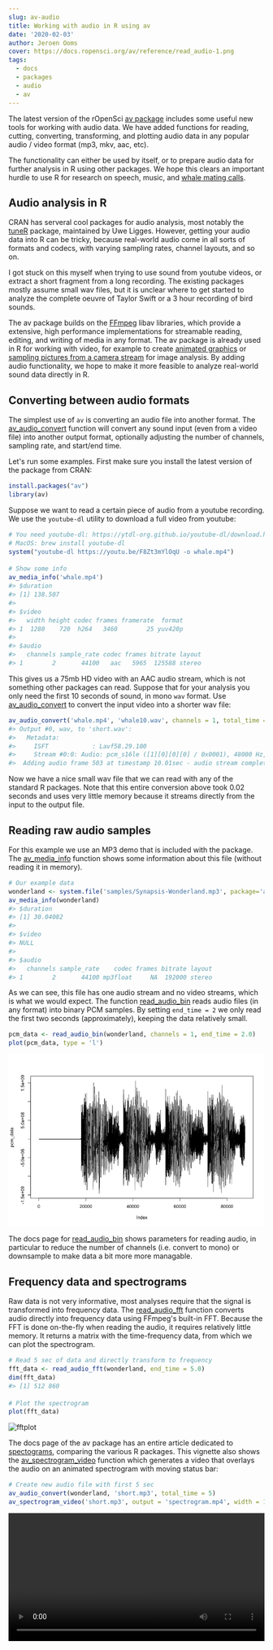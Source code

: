 ```yaml
---
slug: av-audio
title: Working with audio in R using av
date: '2020-02-03'
author: Jeroen Ooms
cover: https://docs.ropensci.org/av/reference/read_audio-1.png
tags:
  - docs
  - packages
  - audio
  - av
---
```



The latest version of the rOpenSci [av package](https://docs.ropensci.org/av) includes some useful new tools for working with audio data. We have added functions for reading, cutting, converting, transforming, and plotting audio data in any popular audio / video format (mp3, mkv, aac, etc).

The functionality can either be used by itself, or to prepare audio data for further analysis in R using other packages. We hope this clears an important hurdle to use R for research on speech, music, and [whale mating calls](https://youtu.be/F8Zt3mYlOqU).

## Audio analysis in R

CRAN has serveral cool packages for audio analysis, most notably the [tuneR](https://CRAN.R-project.org/package=tuneR) package, maintained by Uwe Ligges. However, getting your audio data into R can be tricky, because real-world audio come in all sorts of formats and codecs, with varying sampling rates, channel layouts, and so on.

I got stuck on this myself when trying to use sound from youtube videos, or extract a short fragment from a long recording. The existing packages mostly assume small wav files, but it is unclear where to get started to analyze the complete oeuvre of Taylor Swift or a 3 hour recording of bird sounds.

The av package builds on the [FFmpeg](http://ffmpeg.org/documentation.html) libav libraries, which provide a extensive, high performance implementations for streamable reading, editing, and writing of media in any format. The av package is already used in R for working with video, for example to create [animated graphics](https://ropensci.org/technotes/2018/10/06/av-release/) or [sampling pictures from a camera stream](https://ropensci.org/technotes/2019/09/27/ropensci-docs/) for image analysis. By adding audio functionality, we hope to make it more feasible to analyze real-world sound data directly in R.

## Converting between audio formats

The simplest use of `av` is converting an audio file into another format. The [av_audio_convert](https://docs.ropensci.org/av/reference/encoding.html) function will convert any sound input (even from a video file) into another output format, optionally adjusting the number of channels, sampling rate, and start/end time.

Let's run some examples. First make sure you install the latest version of the package from CRAN:

```r
install.packages("av")
library(av)
```

Suppose we want to read a certain piece of audio from a youtube recording. We use the `youtube-dl` utility to download a full video from youtube:

```r
# You need youtube-dl: https://ytdl-org.github.io/youtube-dl/download.html
# MacOS: brew install youtube-dl
system("youtube-dl https://youtu.be/F8Zt3mYlOqU -o whale.mp4")

# Show some info
av_media_info('whale.mp4')
#> $duration
#> [1] 138.507
#> 
#> $video
#>   width height codec frames framerate  format
#> 1  1280    720  h264   3460        25 yuv420p
#> 
#> $audio
#>   channels sample_rate codec frames bitrate layout
#> 1        2       44100   aac   5965  125588 stereo
```

This gives us a 75mb HD video with an AAC audio stream, which is not something other packages can read. Suppose that for your analysis you only need the first 10 seconds of sound, in mono `wav` format. Use [av_audio_convert](https://docs.ropensci.org/av/reference/encoding.html) to convert the input video into a shorter wav file:

```r
av_audio_convert('whale.mp4', 'whale10.wav', channels = 1, total_time = 10)
#> Output #0, wav, to 'short.wav':
#>   Metadata:
#>     ISFT            : Lavf58.29.100
#>     Stream #0:0: Audio: pcm_s16le ([1][0][0][0] / 0x0001), 48000 Hz, mono, s16, 768 kb/s
#>  Adding audio frame 503 at timestamp 10.01sec - audio stream completed!
```

Now we have a nice small wav file that we can read with any of the standard R packages. Note that this entire conversion above took 0.02 seconds and uses very little memory because it streams directly from the input to the output file.

## Reading raw audio samples

For this example we use an MP3 demo that is included with the package. The [av_media_info](https://docs.ropensci.org/av/reference/info.html) function shows some information about this file (without reading it in memory). 

```r
# Our example data
wonderland <- system.file('samples/Synapsis-Wonderland.mp3', package='av')
av_media_info(wonderland)
#> $duration
#> [1] 30.04082
#> 
#> $video
#> NULL
#> 
#> $audio
#>   channels sample_rate    codec frames bitrate layout
#> 1        2       44100 mp3float     NA  192000 stereo
```

As we can see, this file has one audio stream and no video streams, which is what we would expect. The function [read_audio_bin](https://docs.ropensci.org/av/reference/read_audio.html) reads audio files (in any format) into binary PCM samples. By setting `end_time = 2` we only read the first two seconds (approximately), keeping the data relatively small. 

```r
pcm_data <- read_audio_bin(wonderland, channels = 1, end_time = 2.0)
plot(pcm_data, type = 'l')
```

![pcmplot](Ve6HraL.png)

The docs page for [read_audio_bin](https://docs.ropensci.org/av/reference/read_audio.html) shows parameters for reading audio, in particular to reduce the number of channels (i.e. convert to mono) or downsample to make data a bit more more managable.

## Frequency data and spectrograms

Raw data is not very informative, most analyses require that the signal is transformed into frequency data. The [read_audio_fft](https://docs.ropensci.org/av/reference/read_audio.html) function converts audio directly into frequency data using FFmpeg's built-in FFT. Because the FFT is done on-the-fly when reading the audio, it requires relatively little memory. It returns a matrix with the time-frequency data, from which we can plot the spectrogram.

```r
# Read 5 sec of data and directly transform to frequency
fft_data <- read_audio_fft(wonderland, end_time = 5.0)
dim(fft_data)
#> [1] 512 860

# Plot the spectrogram
plot(fft_data)
```

![fftplot](https://docs.ropensci.org/av/reference/read_audio-1.png)


The docs page of the av package has an entire article dedicated to [spectograms](https://docs.ropensci.org/av/articles/articles/spectrograms.html), comparing the various R packages. This vignette also shows the [av_spectrogram_video](https://docs.ropensci.org/av/reference/capturing.html) function which generates a video that overlays the audio on an animated spectrogram with moving status bar:

```r
# Create new audio file with first 5 sec
av_audio_convert(wonderland, 'short.mp3', total_time = 5)
av_spectrogram_video('short.mp3', output = 'spectrogram.mp4', width = 1280, height = 720, res = 144)
```

<video width="100%" controls>
<source src="https://docs.ropensci.org/av/articles/articles/spectrogram.mp4" type="video/mp4">
Your browser does not support the video tag.
</video>


